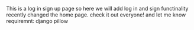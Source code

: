 This is a log in sign up page so here we will add log in and sign functinality
recently changed the home page. check it out everyone! and let me know
requiremnt: django
            pillow
